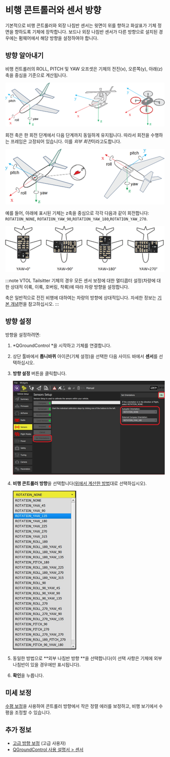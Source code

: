 # 비행 콘트롤러와 센서 방향

기본적으로 비행 콘트롤러와 외장 나침반 센서는 윗면이 위를 향하고 화살표가 기체 정면을 향하도록 기체에 장착합니다. 보드나 외장 나침반 센서가 다른 방향으로 설치된 경우에는 펌웨어에서 해당 방향을 설정하여야 합니다.

## 방향 알아내기

비행 컨트롤러의 ROLL, PITCH  및 YAW 오프셋은 기체의 전진(x), 오른쪽(y), 아래(z) 축을 중심을 기준으로 계산됩니다.

![기체 전진 방향](../../assets/concepts/frame_heading.png)

회전 축은 한 회전 단계에서 다음 단계까지 동일하게 유지됩니다. 따라서 회전을 수행하는 프레임은 고정되어 있습니다. 이를 *외부 회전*이라고도합니다.

<img src="../../assets/qgc/setup/sensor/fc_orientation_1.png" style="width: 600px;" />

예를 들어, 아래에 표시된 기체는 z축을 중심으로 각각 다음과 같이 회전합니다: `ROTATION_NONE`, `ROTATION_YAW_90`,`ROTATION_YAW_180`,`ROTATION_YAW_270`.

![Yaw 회전](../../assets/qgc/setup/sensor/yaw_rotation.png)

:::note VTOL
Tailsitter 기체의 경우 모든 센서 보정에 대한 멀티콥터 설정(차량에 대한 상대적 이륙, 이륙, 호버링, 착륙)에 따라 차량 방향을 설정합니다.

축은 일반적으로  전진 비행에 대하여는 차량의 방향에 상대적입니다. 자세한 정보는 [기본 개념](../getting_started/px4_basic_concepts.md#heading-and-directions)편을 참고하십시오. :::

## 방향 설정

방향을 설정하려면:

1. *QGroundControl *을 시작하고 기체를 연결합니다.
1. 상단 툴바에서 **톱니바퀴** 아이콘(기체 설정)을 선택한 다음 사이드 바에서 **센서**를 선택하십시오.
1. **방향 설정** 버튼을 클릭합니다.

   <img src="../../assets/qgc/setup/sensor/sensor_orientation_set_orientations.jpg" style="width: 600px;" />
1. **비행 콘트롤러 방향**을 선택합니다([위에서 계산한 방법](#calculating-orientation)대로 선택하십시오).

   <img src="../../assets/qgc/setup/sensor/sensor_orientation_selector_values.jpg" style="width: 200px;" />
1. 동일한 방법으로 **외부 나침반 방향 **을 선택합니다(이 선택 사항은 기체에 외부 나침반이 있을 경우에만 표시됩니다).
1. **확인**을 누릅니다.


## 미세 보정

[수평 보정](../config/level_horizon_calibration.md)을 사용하여 콘트롤러 방향에서 작은 정렬 에러를 보정하고, 비행 보기에서 수평을 조정할 수 있습니다.

## 추가 정보

* [고급 방향 보정](../advanced_config/advanced_flight_controller_orientation_leveling.md) (고급 사용자)
* [QGroundControl 사용 설명서 > 센서](https://docs.qgroundcontrol.com/master/en/SetupView/sensors_px4.html#flight_controller_orientation)
